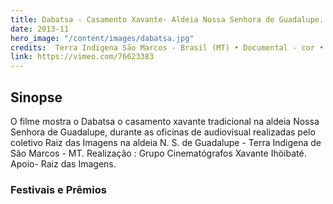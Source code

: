 ```yaml
---
title: Dabatsa - Casamento Xavante- Aldeia Nossa Senhora de Guadalupe. 
date: 2013-11
hero_image: "/content/images/dabatsa.jpg"
credits:  Terra Indigena São Marcos - Brasil (MT) • Documental - cor • digital / 8 min.,  Direção- câmera e edição - Marcelo Tserewari - Evanildo Onomro e Geronimo Tserepibuiwe.
link: https://vimeo.com/76623383
---
```


## Sinopse
O filme mostra o Dabatsa o casamento xavante tradicional na aldeia Nossa Senhora de Guadalupe, durante as oficinas de audiovisual realizadas pelo coletivo Raiz das Imagens na aldeia N. S. de Guadalupe - Terra Indigena de São Marcos - MT. Realização : Grupo Cinematógrafos Xavante Ihöibaté. Apoio- Raiz das Imagens.

### Festivais e Prêmios

